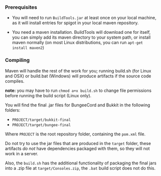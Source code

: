 ### Prerequisites

- You will need to run `BuildTools.jar` at least once on your local machine, as it will install entries for spigot in your local maven repository.

- You need a maven installation. BuildTools will download one for itself, you can simply add its maven directory to your system path, or install maven normally (on most Linux distributions, you can run `apt-get install maven2`)

### Compiling

Maven will handle the rest of the work for you; running build.sh (for Linux and OSX) or build.bat (Windows) will produce artifacts if the source code compiles.

**note:** you may have to run `chmod a+x build.sh` to change file permissions before running the build script (Linux only).

You will find the final .jar files for BungeeCord and Bukkit in the following folders:

- `PROJECT/target/bukkit-final`
- `PROJECT/target/bungee-final`

Where `PROJECT` is the root repository folder, containing the `pom.xml` file.

Do not try to use the jar files that are produced in the `target` folder, these artifacts _do not_ have dependencies packaged with them, so they will not work in a server.

Also, the `build.sh` has the additional functionality of packaging the final jars into a .zip file at `target/Consoles.zip`, the `.bat` build script does not do this.

